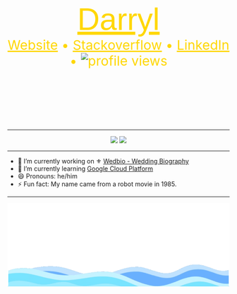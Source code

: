 <p style="background-image: url('https://scontent-xsp1-1.xx.fbcdn.net/v/t1.0-9/67313905_10219515380740723_847708016017932288_o.jpg?_nc_cat=103&_nc_sid=19026a&_nc_ohc=4QJVKGqtyfYAX-Z3yMd&_nc_ht=scontent-xsp1-1.xx&oh=9f3848284410f265f4623b3e06e16d94&oe=5FA6419C');width:100%;height:400px;background-position: 0 -20px;background-size:100%;color:#fff;display:flex;align-items:center;justify-content:center;background-repeat:no-repeat;">
  <span style="text-align:center;">
    <a href="https://thereal-website.com" style="color:#ffd700;font-size:70px;font-family: arial;text-align:center;">Darryl</a><br />
    <span style="color:#ffd700;font-size:30px">
      <a href="https://thereal-website.com" style="color:#ffd700">Website</a> •
      <a href="https://stackoverflow.com/cv/darryl_rn" style="color:#ffd700">Stackoverflow</a> •
      <a href="https://www.linkedin.com/in/darryl-rn/" style="color:#ffd700">LinkedIn</a> •
      <img src="https://gpvc.arturio.dev/darrylsepeda" alt="profile views">
    </span>
  </span>
</p>

---

<p align="center">
  <img src="https://github-readme-stats.vercel.app/api/top-langs/?username=darrylsepeda&bg_color=001529&title_color=ffd700&text_color=ffd700&langs_count=10&layout=compact" />
  <img src="https://github-readme-stats.vercel.app/api?username=darrylsepeda&show_icons=true&bg_color=001529&title_color=ffd700&text_color=ffd700&count_private=true" />
</p>

---

- 🔭 I’m currently working on ⚜️ [Wedbio - Wedding Biography](https://wedbio.com)
- 🌱 I’m currently learning [Google Cloud Platform](https://google.qwiklabs.com/public_profiles/29ee8b2d-6347-43fe-87f4-03d5feb442a1)
- 😄 Pronouns: he/him
- ⚡ Fun fact: My name came from a robot movie in 1985.

---

<img src="footer.gif" width="100%" />
<!-- I'm a [Software Engineer](https://wedbio.com) focusing on fullstack web applications.  -->
<!-- - 👯 I’m looking to collaborate on ...
- 🤔 I’m looking for help with ...
- 💬 Ask me about ...
- 📫 How to reach me:  -->
